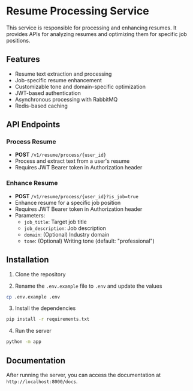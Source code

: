 # Resume Processing Service

This service is responsible for processing and enhancing resumes. It provides APIs for analyzing resumes and optimizing them for specific job positions.

## Features

- Resume text extraction and processing
- Job-specific resume enhancement
- Customizable tone and domain-specific optimization
- JWT-based authentication
- Asynchronous processing with RabbitMQ
- Redis-based caching

## API Endpoints

### Process Resume
- **POST** `/v1/resume/process/{user_id}`
- Process and extract text from a user's resume
- Requires JWT Bearer token in Authorization header

### Enhance Resume
- **POST** `/v1/resume/process/{user_id}?is_job=true`
- Enhance resume for a specific job position
- Requires JWT Bearer token in Authorization header
- Parameters:
  - `job_title`: Target job title
  - `job_description`: Job description
  - `domain`: (Optional) Industry domain
  - `tone`: (Optional) Writing tone (default: "professional")

## Installation

1. Clone the repository

2. Rename the `.env.example` file to `.env` and update the values

```bash
cp .env.example .env
```

3. Install the dependencies

```bash
pip install -r requirements.txt
```

4. Run the server

```bash
python -m app
```

## Documentation

After running the server, you can access the documentation at `http://localhost:8000/docs`.
